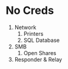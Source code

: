 

# No Creds
1. Network
	1. Printers
	2. SQL Database
2. SMB
	1. Open Shares
3. Responder & Relay 



